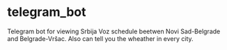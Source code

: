 # telegram_bot
Telegram bot for viewing Srbija Voz schedule beetwen Novi Sad-Belgrade and Belgrade-Vršac. Also can tell you the wheather in every city.
